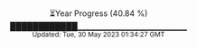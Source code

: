<p align="center">
⏳Year Progress (40.84 %) <br>
████████████▁▁▁▁▁▁▁▁▁▁▁▁▁▁▁▁▁▁ <br>
<sub>Updated: Tue, 30 May 2023 01:34:27 GMT</sub>
</p>

